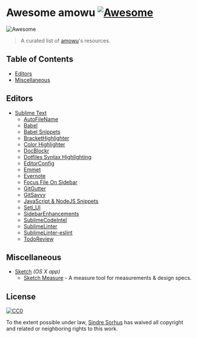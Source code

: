 # Awesome amowu [![Awesome](https://cdn.rawgit.com/sindresorhus/awesome/d7305f38d29fed78fa85652e3a63e154dd8e8829/media/badge.svg)](https://github.com/sindresorhus/awesome)

![Awesome](https://rawgit.com/sindresorhus/awesome/master/media/logo.svg)

> A curated list of [amowu](https://github.com/amowu)'s resources.

## Table of Contents

- [Editors](#editors)
- [Miscellaneous](#miscellaneous)

## Editors

- [Sublime Text](http://www.sublimetext.com/)
  - [AutoFileName](https://github.com/BoundInCode/AutoFileName)
  - [Babel](https://github.com/babel/babel-sublime)
  - [Babel Snippets](https://github.com/babel/babel-sublime-snippets)
  - [BracketHighlighter](https://github.com/facelessuser/BracketHighlighter)
  - [Color Highlighter](https://github.com/Monnoroch/ColorHighlighter)
  - [DocBlockr](https://github.com/spadgos/sublime-jsdocs)
  - [Dotfiles Syntax Highlighting](https://github.com/mattbanks/dotfiles-syntax-highlighting-st2)
  - [EditorConfig](https://github.com/sindresorhus/editorconfig-sublime)
  - [Emmet](https://github.com/sergeche/emmet-sublime)
  - [Evernote](https://github.com/bordaigorl/sublime-evernote)
  - [Focus File On Sidebar](https://github.com/miguelgraz/FocusFileOnSidebar)
  - [GitGutter](https://github.com/jisaacks/GitGutter)
  - [GitSavvy](https://github.com/divmain/GitSavvy)
  - [JavaScript & NodeJS Snippets](https://github.com/zenorocha/sublime-javascript-snippets)
  - [Seti_UI](https://github.com/mrmartineau/SetiUI-Icons-Sublime)
  - [SidebarEnhancements](https://github.com/titoBouzout/SideBarEnhancements)
  - [SublimeCodeIntel](https://github.com/SublimeCodeIntel/SublimeCodeIntel)
  - [SublimeLinter](https://github.com/SublimeLinter/SublimeLinter3)
  - [SublimeLinter-eslint](https://github.com/roadhump/SublimeLinter-eslint)
  - [TodoReview](https://github.com/jonathandelgado/SublimeTodoReview)

## Miscellaneous

- [Sketch](https://github.com/diessica/awesome-sketch) *(OS X app)*
  - [Sketch Measure](https://github.com/utom/sketch-measure) - A measure tool for measurements & design specs.

## License

[![CC0](https://i.creativecommons.org/p/zero/1.0/88x31.png)](https://creativecommons.org/publicdomain/zero/1.0/)

To the extent possible under law, [Sindre Sorhus](http://sindresorhus.com) has waived all copyright and related or neighboring rights to this work.
